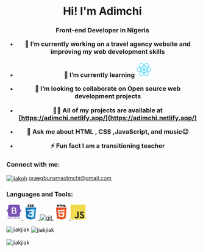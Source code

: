 <h1 align="center">Hi! I'm Adimchi</h1>
<h3 align="center"> Front-end Developer in Nigeria</p>

- 🔭 I’m currently working on **a travel agency website and improving my web development skills**

- 🌱 I’m currently learning  <a href="https://developer.mozilla.org/en-US/docs/Web/React" target="_blank" rel="noreferrer"> <img src="https://raw.githubusercontent.com/devicons/devicon/master/icons/react/react-original.svg" alt="javascript" width="40" height="40"/> </a>

- 👯 I’m looking to collaborate on **Open source web development projects**

- 👨‍💻 All of my projects are available at [https://adimchi.netlify.app/](https://adimchi.netlify.app/)

- 💬 Ask me about **HTML** , **CSS** ,**JavaScript**, and **music**😉

- ⚡ Fun fact **I am a transitioning teacher**

<h3 align="left">Connect with me:</h3>
<p align="left">
<a href="https://linkedin.com/in/adimchi-oraegbunam" target="blank"><img align="center" src="https://raw.githubusercontent.com/rahuldkjain/github-profile-readme-generator/master/src/images/icons/Social/linked-in-alt.svg" alt="jiakoh" height="30" width="40" /></a>
  <a href= "mailto:oraegbunamadimchi@gmail.com">oraegbunamadimchi@gmail.com</a>
</p>

<h3 align="left">Languages and Tools:</h3>
<p align="left"> <a href="https://getbootstrap.com" target="_blank" rel="noreferrer"> <img src="https://raw.githubusercontent.com/devicons/devicon/master/icons/bootstrap/bootstrap-plain-wordmark.svg" alt="bootstrap" width="40" height="40"/> </a> <a href="https://www.w3schools.com/css/" target="_blank" rel="noreferrer"> <img src="https://raw.githubusercontent.com/devicons/devicon/master/icons/css3/css3-original-wordmark.svg" alt="css3" width="40" height="40"/> </a>  <a href="https://git-scm.com/" target="_blank" rel="noreferrer"> <img src="https://www.vectorlogo.zone/logos/git-scm/git-scm-icon.svg" alt="git" width="40" height="40"/> </a> <a href="https://www.w3.org/html/" target="_blank" rel="noreferrer"> <img src="https://raw.githubusercontent.com/devicons/devicon/master/icons/html5/html5-original-wordmark.svg" alt="html5" width="40" height="40"/> </a> <a href="https://developer.mozilla.org/en-US/docs/Web/JavaScript" target="_blank" rel="noreferrer"> <img src="https://raw.githubusercontent.com/devicons/devicon/master/icons/javascript/javascript-original.svg" alt="javascript" width="40" height="40"/> </a>
<p><img align="left" src="https://github-readme-stats.vercel.app/api/top-langs?username=adimchithecreator&show_icons=true&theme=radical&locale=en&layout=compact" alt="jiakjiak" /></p>

<p>&nbsp;<img align="center" src="https://github-readme-stats.vercel.app/api?username=adimchithecreator&show_icons=true&theme=radical&locale=en" alt="jiakjiak" height="140"/></p>

<p><img align="center" src="https://github-readme-streak-stats.herokuapp.com/?user=adimchithecreator&" alt="jiakjiak" /></p>

